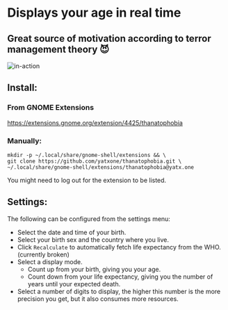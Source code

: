 # Displays your age in real time

## Great source of motivation according to terror management theory 😈

![in-action](https://github.com/yatxone/thanatophobia/raw/main/gif/preview.gif)

## Install:

### From GNOME Extensions

https://extensions.gnome.org/extension/4425/thanatophobia

### Manually:

```shell
mkdir -p ~/.local/share/gnome-shell/extensions && \
git clone https://github.com/yatxone/thanatophobia.git \
~/.local/share/gnome-shell/extensions/thanatophobia@yatx.one
```

You might need to log out for the extension to be listed.

## Settings:

The following can be configured from the settings menu:
+ Select the date and time of your birth.
+ Select your birth sex and the country where you live.
+ Click `Recalculate` to automatically fetch life expectancy from the WHO. (currently broken)
+ Select a display mode.
  + Count up from your birth, giving you your age.
  + Count down from your life expectancy, giving you the number of years until your expected death.
+ Select a number of digits to display, the higher this number is the more precision you get, but it also consumes more resources.
